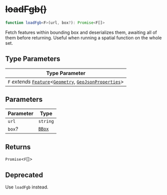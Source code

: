 # ~~loadFgb()~~

```ts
function loadFgb<F>(url, box?): Promise<F[]>
```

Fetch features within bounding box and deserializes them, awaiting all of them before returning.
Useful when running a spatial function on the whole set.

## Type Parameters

| Type Parameter |
| ------ |
| `F` *extends* [`Feature`](../../geoprocessing/interfaces/Feature.md)\<[`Geometry`](../../geoprocessing/type-aliases/Geometry.md), [`GeoJsonProperties`](../../geoprocessing/type-aliases/GeoJsonProperties.md)\> |

## Parameters

| Parameter | Type |
| ------ | ------ |
| `url` | `string` |
| `box`? | [`BBox`](../../geoprocessing/type-aliases/BBox.md) |

## Returns

`Promise`\<`F`[]\>

## Deprecated

Use `loadFgb` instead.
